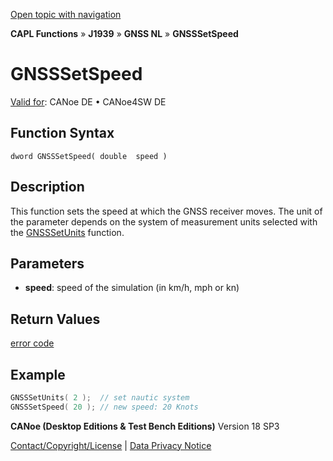 [Open topic with navigation](../../../../../../CANoeDEFamily.htm#Topics/CAPLFunctions/J1939/GNSSNodeLayer/Functions/CAPLfunctionGNSSsetspeed.md)

**CAPL Functions** » **J1939** » **GNSS NL** » **GNSSSetSpeed**

# GNSSSetSpeed

[Valid for](../../../../Shared/FeatureAvailability.md): CANoe DE • CANoe4SW DE

## Function Syntax

```
dword GNSSSetSpeed( double  speed )
```

## Description

This function sets the speed at which the GNSS receiver moves. The unit of the parameter depends on the system of measurement units selected with the [GNSSSetUnits](CAPLfunctionGNSSsetunits.md) function.

## Parameters

- **speed**: speed of the simulation (in km/h, mph or kn)

## Return Values

[error code](../CAPLfunctionsGNSSNLErrorCodesGetLastError.md)

## Example

```c
GNSSSetUnits( 2 );  // set nautic system
GNSSSetSpeed( 20 ); // new speed: 20 Knots
```

**CANoe (Desktop Editions & Test Bench Editions)** Version 18 SP3

[Contact/Copyright/License](../../../../Shared/ContactCopyrightLicense.md) | [Data Privacy Notice](https://www.vector.com/int/en/company/get-info/privacy-policy/)
